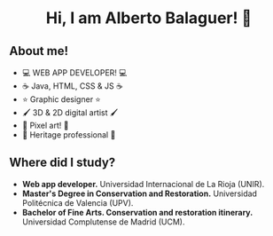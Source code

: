 <div align="center">
<h1 align="center">Hi, I am Alberto Balaguer!</a> 👋</h1>
</div>

## About me!
- 💻 WEB APP DEVELOPER! 💻
- ☕ Java, HTML, CSS & JS ☕
- ⭐ Graphic designer ⭐
- 🖌 3D & 2D digital artist 🖌
- 🔳 Pixel art! 🔳
- 🗿 Heritage professional 🗿

## Where did I study?
- <b> Web app developer.</b> Universidad Internacional de La Rioja (UNIR).
- <b> Master's Degree in Conservation and Restoration.</b> Universidad Politécnica de Valencia (UPV).
- <b> Bachelor of Fine Arts. Conservation and restoration itinerary.</b> Universidad Complutense de Madrid (UCM).
<br>

